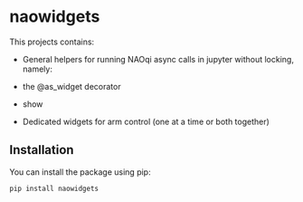 # naowidgets

This projects contains:

 * General helpers for running NAOqi async calls in jupyter without locking, namely:
  * the @as_widget decorator
  * show

 * Dedicated widgets for arm control (one at a time or both together)

  ## Installation

You can install the package using pip:

```sh
pip install naowidgets
